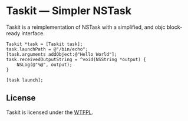 # Taskit — Simpler NSTask

Taskit is a reimplementation of NSTask with a simplified, and objc block-ready interface.

    Taskit *task = [Taskit task];
    task.launchPath = @"/bin/echo";
    [task.arguments addObject:@"Hello World"];
    task.receivedOutputString = ^void(NSString *output) {
        NSLog(@"%@", output);
    }
    
    [task launch];

## License

Taskit is licensed under the [WTFPL](http://sam.zoy.org/wtfpl/).
